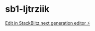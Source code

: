 # sb1-ljtrziik

[Edit in StackBlitz next generation editor ⚡️](https://stackblitz.com/~/github.com/Onkar86/sb1-ljtrziik)